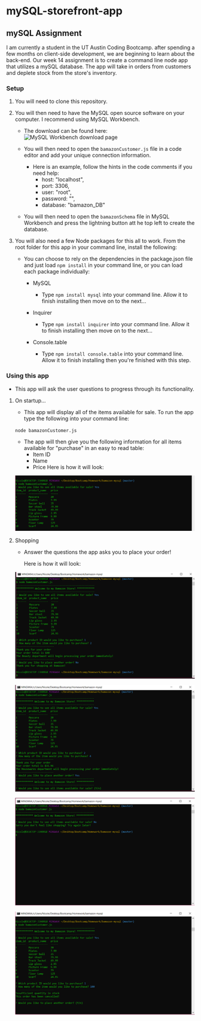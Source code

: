 # mySQL-storefront-app

## mySQL Assignment

I am currently a student in the UT Austin Coding Bootcamp. after spending a few months on client-side development, we are beginning to learn about the back-end. Our week 14 assignment is to create a command line node app that utilizes a mySQL database. The app will take in orders from customers and deplete stock from the store's inventory.

### Setup

1. You will need to clone this repository.

2. You will then need to have the MySQL open source software on your computer. I recommend using MySQL Workbench.

   - The download can be found here: ![MySQL Workbench download page](https://dev.mysql.com/downloads/workbench/)

   - You will then need to open the `bamazonCustomer.js` file in a code editor and add your unique connection information.

     - Here is an example, follow the hints in the code comments if you need help:
       - host: "localhost",
       - port: 3306,
       - user: "root",
       - password: "",
       - database: "bamazon_DB"

   - You will then need to open the `bamazonSchema` file in MySQL Workbench and press the lightning button att he top left to create the database.

3. You will also need a few Node packages for this all to work. From the root folder for this app in your command line, install the following:

   - You can choose to rely on the dependencies in the package.json file and just load `npm install` in your command line, or you can load each package individually:

     - MySQL

       - Type `npm install mysql` into your command line. Allow it to finish installing then move on to the next...

     - Inquirer

       - Type `npm install inquirer` into your command line. Allow it to finish installing then move on to the next...

     - Console.table
       - Type `npm install console.table` into your command line. Allow it to finish installing then you're finished with this step.

### Using this app

- This app will ask the user questions to progress through its functionality.

1. On startup...

   - This app will display all of the items available for sale. To run the app type the following into your command line:

   `node bamazonCustomer.js`

   - The app will then give you the following information for all items available for "purchase" in an easy to read table:
     - Item ID
     - Name
     - Price
       Here is how it will look:

   ![Image of initial run](/images/firstTable.png)

2. Shopping

   - Answer the questions the app asks you to place your order!

     Here is how it will look:

   ![Image of app running full single order then finishing](/images/bamazonprocess.png)

   ![Image of app running full single order then starting second order](/images/bamazonprocess1.png)

   ![Image of app exiting after first inquiry](/images/bamazonprocess2.png)

   ![Image of app if insufficient stock available](/images/bamazonprocess3.png)
